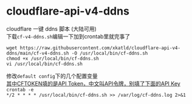 # cloudflare-api-v4-ddns
cloudflare 一键 ddns 脚本 (大陆可用)  
下载`cf-v4-ddns.sh`编辑一下加到crontab里就完事了  
```
wget https://raw.githubusercontent.com/xkatld/cloudflare-api-v4-ddns/main/cf-v4-ddns.sh -O /usr/local/bin/cf-ddns.sh
chmod +x /usr/local/bin/cf-ddns.sh
vi /usr/local/bin/cf-ddns.sh
```  
修改`default config`下的几个配置变量  
[其中CFTOKEN填的是API Token，中文叫API令牌，别填了下面的API Key](https://dash.cloudflare.com/profile/api-tokens)  
`crontab -e`  
`*/2 * * * * /usr/local/bin/cf-ddns.sh >> /var/log/cf-ddns.log 2>&1`  
